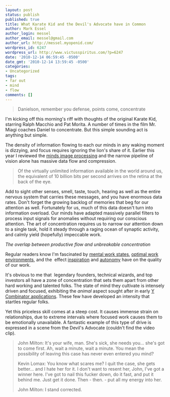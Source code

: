 ```yaml
---
layout: post
status: publish
published: true
title: What Karate Kid and the Devil's Advocate have in Common
author: Mark Essel
author_login: messel
author_email: messel@gmail.com
author_url: http://messel.myopenid.com/
wordpress_id: 6247
wordpress_url: http://www.victusspiritus.com/?p=6247
date: '2010-12-14 06:59:45 -0500'
date_gmt: '2010-12-14 13:59:45 -0500'
categories:
- Uncategorized
tags:
- far out
- mind
- flow
comments: []
---
```

<blockquote>
Danielson, remember you defense, points come, concentrate
</p></blockquote>
<p>I'm kicking off this morning's riff with thoughts of the original Karate Kid, starring Ralph Macchio and Pat Morita. A number of times in the film Mr. Miagi coaches Daniel to concentrate. But this simple sounding act is anything but simple. </p>
<p>The density of information flowing to each our minds in any waking moment is dizzying, and focus requires ignoring the lion's share of it. Earlier this year I reviewed the <a href="http://www.victusspiritus.com/2010/03/10/the-minds-image-processing/">minds image processing</a> and the narrow pipeline of vision alone has massive data flow and compression.</p>
<blockquote><p>
Of the virtually unlimited information available in the world around us, the equivalent of 10 billion bits per second arrives on the retina at the back of the eye.
</p></blockquote>
<p>Add to sight other senses, smell, taste, touch, hearing as well as the entire nervous system that carries these messages, and you have enormous data rates. Don't forget the growing backlog of memories that beg for our attention as well. Fortunately for us, much of this data doesn't turn into information overload. Our minds have adapted massively parallel filters to process input signals for anomalies without requiring our conscious attention. The art of concentration requires us to narrow our attention down to a single task, hold it steady through a raging ocean of synaptic activity, and calmly yield (hopefully) impeccable work.</p>
<p><I>The overlap between productive flow and unbreakable concentration</I></p>
<p>Regular readers know I'm fascinated by <a href="http://www.victusspiritus.com/tag/mind/">mental work states</a>, <a href="http://www.victusspiritus.com/2009/08/07/protect-your-peace-of-mind-construct-an-optimal-workspace/">optimal work</a> <a href="http://www.victusspiritus.com/2010/11/26/where-do-you-get-your-best-work-done/">environments</a>, and the  effect <a href="http://www.victusspiritus.com/tag/inspiration/">inspiration</a> and <a href="http://www.victusspiritus.com/2010/09/28/emptiness/">autonomy</a> have on the quality of our work. </p>
<p>It's obvious to me that  legendary founders, technical wizards, and top investors all have a zone of concentration that sets them apart from other hard working and talented folks. The state of mind they cultivate is intensely driven and focused, exhibiting the <i>animal</I> aspect sought after in early <a href="http://areallybadidea.com/34320844">Y Combinator applications</a>. These few have developed an intensity that startles regular folks. </p>
<p>Yet this priceless skill comes at a steep cost. It causes immense strain on relationships, due to extreme intervals where focused work causes them to be emotionally unavailable. A fantastic example of this type of drive is expressed in a scene from the Devil's Advocate (couldn't find the video clip).</p>
<blockquote><p>
John Milton: It's your wife, man. She's sick, she needs you... she's got to come first. Ah, wait a minute, wait a minute. You mean the possibility of leaving this case has never even entered you mind?</p>
<p>Kevin Lomax: You know what scares me? I quit the case, she gets better... and I hate her for it. I don't want to resent her, John, I've got a winner here. I've got to nail this fucker down, do it fast, and put it behind me. Just get it done. Then - then. - put all my energy into her.</p>
<p>John Milton: I stand corrected.
</p></blockquote>
